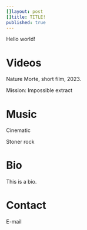 ```yaml
---
[]layout: post
[]title: TITLE!
published: true
---
```


Hello world!


Videos
===============

Nature Morte, short film, 2023.

Mission: Impossible extract


Music
===============

Cinematic

Stoner rock


Bio
===============
This is a bio.


Contact
===============
E-mail
